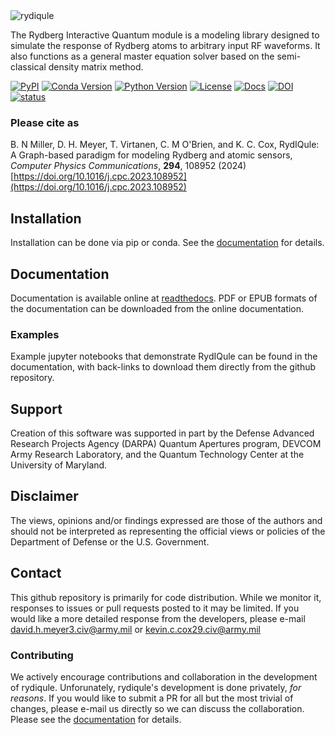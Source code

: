 <img src="https://raw.githubusercontent.com/QTC-UMD/rydiqule/main/docs/source/img/Rydiqule_Logo_Transparent_300.png" alt="rydiqule" style="max-width: 100%;">

The Rydberg Interactive Quantum module is a modeling library designed to simulate
the response of Rydberg atoms to arbitrary input RF waveforms.
It also functions as a general master equation solver based on the semi-classical density matrix method.

[![PyPI](https://img.shields.io/pypi/v/rydiqule.svg)](https://pypi.org/project/rydiqule)
[![Conda Version](https://img.shields.io/conda/v/rydiqule/rydiqule)](https://anaconda.org/rydiqule/rydiqule)
[![Python Version](https://img.shields.io/pypi/pyversions/rydiqule.svg)](https://python.org)
[![License](https://img.shields.io/pypi/l/rydiqule.svg)](https://github.com/QTC-UMD/rydiqule/raw/main/LICENSE)
[![Docs](https://readthedocs.org/projects/rydiqule/badge/?version=latest)](https://rydiqule.readthedocs.io/)
[![DOI](https://img.shields.io/badge/Comp%20Phys%20Comms-10.1016%2Fj.cpc.2023.108952-goldenrod.svg)](https://doi.org/10.1016/j.cpc.2023.108952)
[![status](https://joss.theoj.org/papers/95777dc6ef319c09d9ace33178787137/status.svg)](https://joss.theoj.org/papers/95777dc6ef319c09d9ace33178787137)

### Please cite as

B. N Miller, D. H. Meyer, T. Virtanen, C. M O'Brien, and K. C. Cox,
RydIQule: A Graph-based paradigm for modeling Rydberg and atomic sensors,
*Computer Physics Communications*, **294**, 108952 (2024)
[https://doi.org/10.1016/j.cpc.2023.108952](https://doi.org/10.1016/j.cpc.2023.108952)

## Installation

Installation can be done via pip or conda.
See the [documentation](https://rydiqule.readthedocs.io/page/installation.html) for details.

## Documentation

Documentation is available online at [readthedocs](https://rydiqule.readthedocs.io/).
PDF or EPUB formats of the documentation can be downloaded from the online documentation.

### Examples

Example jupyter notebooks that demonstrate RydIQule can be found in the documentation,
with back-links to download them directly from the github repository.

## Support

Creation of this software was supported in part by the Defense Advanced Research Projects Agency (DARPA) Quantum Apertures program, DEVCOM Army Research Laboratory, and the Quantum Technology Center at the University of Maryland.

## Disclaimer

The views, opinions and/or findings expressed are those of the authors and should not be interpreted as representing the official views or policies of the Department of Defense or the U.S. Government.

## Contact

This github repository is primarily for code distribution.
While we monitor it, 
responses to issues or pull requests posted to it may be limited.
If you would like a more detailed response from the developers,
please e-mail david.h.meyer3.civ@army.mil or kevin.c.cox29.civ@army.mil

### Contributing

We actively encourage contributions and collaboration in the development of rydiqule.
Unforunately, rydiqule's development is done privately, _for reasons_.
If you would like to submit a PR for all but the most trivial of changes,
please e-mail us directly so we can discuss the collaboration.
Please see the [documentation](https://rydiqule.readthedocs.io/page/dev/contributing.html) for details.

